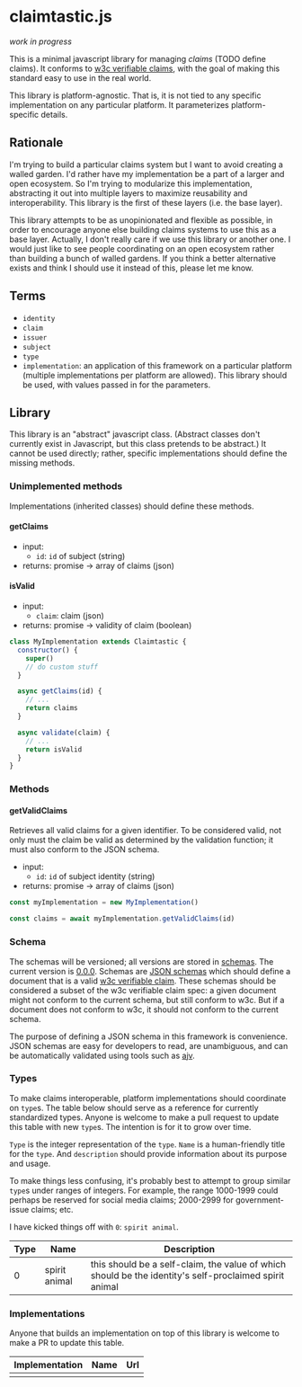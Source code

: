 # claimtastic.js

*work in progress*

This is a minimal javascript library for managing *claims* (TODO define claims). It conforms to [w3c verifiable claims](https://www.w3.org/TR/verifiable-claims-data-model/), with the goal of making this standard easy to use in the real world.

This library is platform-agnostic. That is, it is not tied to any specific implementation on any particular platform. It parameterizes platform-specific details.

## Rationale

I'm trying to build a particular claims system but I want to avoid creating a walled garden. I'd rather have my implementation be a part of a larger and open ecosystem. So I'm trying to modularize this implementation, abstracting it out into multiple layers to maximize reusability and interoperability. This library is the first of these layers (i.e. the base layer).

This library attempts to be as unopinionated and flexible as possible, in order to encourage anyone else building claims systems to use this as a base layer. Actually, I don't really care if we use this library or another one. I would just like to see people coordinating on an open ecosystem rather than building a bunch of walled gardens. If you think a better alternative exists and think I should use it instead of this, please let me know.

## Terms
- `identity`
- `claim`
- `issuer`
- `subject`
- `type`
- `implementation`: an application of this framework on a particular platform (multiple implementations per platform are allowed). This library should be used, with values passed in for the parameters.

## Library

This library is an "abstract" javascript class. (Abstract classes don't currently exist in Javascript, but this class pretends to be abstract.) It cannot be used directly; rather, specific implementations should define the missing methods.

### Unimplemented methods

Implementations (inherited classes) should define these methods.

#### getClaims
- input:
  - `id`: `id` of subject (string)
- returns: promise -> array of claims (json)

#### isValid
- input:
  - `claim`: claim (json)
- returns: promise -> validity of claim (boolean)

```javascript
class MyImplementation extends Claimtastic {
  constructor() {
    super()
    // do custom stuff
  }

  async getClaims(id) {
    // ...
    return claims
  }

  async validate(claim) {
    // ...
    return isValid
  }
}
```

### Methods

#### getValidClaims

Retrieves all valid claims for a given identifier. To be considered valid, not only must the claim be valid as determined by the validation function; it must also conform to the JSON schema.

- input:
  - `id`: `id` of subject identity (string)
- returns: promise -> array of claims (json)

```javascript
const myImplementation = new MyImplementation()

const claims = await myImplementation.getValidClaims(id)
```

### Schema

The schemas will be versioned; all versions are stored in [schemas](./schemas). The current version is [0.0.0](./schemas/0.0.0.json). Schemas are [JSON schemas](https://json-schema.org/) which should define a document that is a valid [w3c verifiable claim](https://www.w3.org/TR/verifiable-claims-data-model/). These schemas should be considered a subset of the w3c verifiable claim spec: a given document might not conform to the current schema, but still conform to w3c. But if a document does not conform to w3c, it should not conform to the current schema.

The purpose of defining a JSON schema in this framework is convenience. JSON schemas are easy for developers to read, are unambiguous, and can be automatically validated using tools such as [ajv](https://github.com/epoberezkin/ajv).

### Types

To make claims interoperable, platform implementations should coordinate on `type`s. The table below should serve as a reference for currently standardized types. Anyone is welcome to make a pull request to update this table with new `type`s. The intention is for it to grow over time.

`Type` is the integer representation of the `type`. `Name` is a human-friendly title for the `type`. And `description` should provide information about its purpose and usage.

To make things less confusing, it's probably best to attempt to group similar `type`s under ranges of integers. For example, the range 1000-1999 could perhaps be reserved for social media claims; 2000-2999 for government-issue claims; etc.

I have kicked things off with `0`: `spirit animal`.

| Type | Name | Description |
| --- | --- | --- |
| 0 | spirit animal | this should be a self-claim, the value of which should be the identity's self-proclaimed spirit animal |

### Implementations

Anyone that builds an implementation on top of this library is welcome to make a PR to update this table.

| Implementation | Name | Url |
| --- | --- | --- |
| | | |
